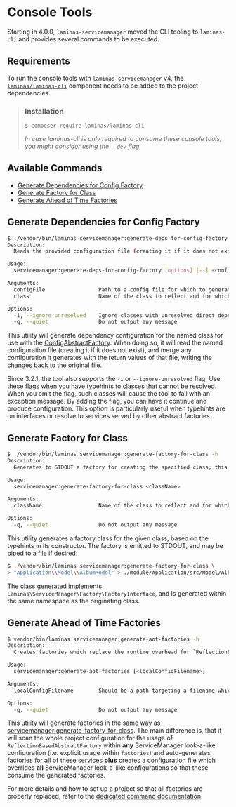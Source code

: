 # Console Tools

Starting in 4.0.0, `laminas-servicemanager` moved the CLI tooling to `laminas-cli` and provides several commands to be executed.

## Requirements

To run the console tools with `laminas-servicemanager` v4, the [`laminas/laminas-cli`](https://docs.laminas.dev/laminas-cli/) component needs to be added to the project dependencies.

> ### Installation
>
> ```shell
> $ composer require laminas/laminas-cli
> ```
> _In case laminas-cli is only required to consume these console tools, you might consider using the `--dev` flag._

## Available Commands

- [Generate Dependencies for Config Factory](#generate-dependencies-for-config-factory)
- [Generate Factory for Class](#generate-factory-for-class)
- [Generate Ahead of Time Factories](#ahead-of-time-factories)

## Generate Dependencies for Config Factory

```bash
$ ./vendor/bin/laminas servicemanager:generate-deps-for-config-factory -h
Description:
  Reads the provided configuration file (creating it if it does not exist), and injects it with ConfigAbstractFactory dependency configuration for the provided class name, writing the changes back to the file.

Usage:
  servicemanager:generate-deps-for-config-factory [options] [--] <configFile> <class>

Arguments:
  configFile                 Path to a config file for which to generate configuration. If the file does not exist, it will be created. If it does exist, it must return an array, and the file will be updated with new configuration.
  class                      Name of the class to reflect and for which to generate dependency configuration.

Options:
  -i, --ignore-unresolved    Ignore classes with unresolved direct dependencies.
  -q, --quiet                Do not output any message
```

This utility will generate dependency configuration for the named class for use
with the [ConfigAbstractFactory](config-abstract-factory.md). When doing so, it
will read the named configuration file (creating it if it does not exist), and
merge any configuration it generates with the return values of that file,
writing the changes back to the original file.

Since 3.2.1, the tool also supports the `-i` or `--ignore-unresolved` flag.
Use these flags when you have typehints to classes that cannot be resolved.
When you omit the flag, such classes will cause the tool to fail with an
exception message. By adding the flag, you can have it continue and produce
configuration. This option is particularly useful when typehints are on
interfaces or resolve to services served by other abstract factories.

## Generate Factory for Class

```bash
$ ./vendor/bin/laminas servicemanager:generate-factory-for-class -h
Description:
  Generates to STDOUT a factory for creating the specified class; this may then be added to your application, and configured as a factory for the class.

Usage:
  servicemanager:generate-factory-for-class <className>

Arguments:
  className                  Name of the class to reflect and for which to generate a factory.

Options:
  -q, --quiet                Do not output any message
```

This utility generates a factory class for the given class, based on the
typehints in its constructor. The factory is emitted to STDOUT, and may be piped
to a file if desired:

```bash
$ ./vendor/bin/laminas servicemanager:generate-factory-for-class \
> "Application\\Model\\AlbumModel" > ./module/Application/src/Model/AlbumModelFactory.php
```

The class generated implements `Laminas\ServiceManager\Factory\FactoryInterface`,
and is generated within the same namespace as the originating class.

## Generate Ahead of Time Factories

```bash
$ vendor/bin/laminas servicemanager:generate-aot-factories -h
Description:
  Creates factories which replace the runtime overhead for `ReflectionBasedAbstractFactory`.

Usage:
  servicemanager:generate-aot-factories [<localConfigFilename>]

Arguments:
  localConfigFilename        Should be a path targeting a filename which will be created so that the config autoloading will pick it up. Using a `.local.php` suffix should verify that the file is overriding existing configuration. [default: "config/autoload/generated-factories.local.php"]

Options:
  -q, --quiet                Do not output any message
```

This utility will generate factories in the same way as [servicemanager:generate-factory-for-class](#generate-factory-for-class). The main difference is, that it will scan the whole project configuration for the usage of `ReflectionBasedAbstractFactory` within **any** ServiceManager look-a-like configuration (i.e. explicit usage within `factories`) and auto-generates factories for all of these services **plus** creates a configuration file which overrides **all** ServiceManager look-a-like configurations so that these consume the generated factories.

For more details and how to set up a project so that all factories are properly replaced, refer to the [dedicated command documentation](ahead-of-time-factories.md). 
